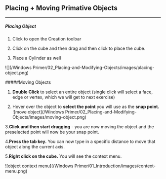 ## Placing + Moving Primative Objects

---
##### Placing Object
1. Click to open the Creation toolbar

2. Click on the cube and then drag and then click to place the cube.

3. Place a Cylinder as well

![](/Windows Primer/02_Placing-and-Modifying-Objects/images/placing-object.png)


#####Moving Objects

1. **Double Click** to select an entire object (single click will select a face, edge or vertex, which we will get to next exercise)

2. Hover over the object to **select the point** you will use as the **snap point.**
![move object](/Windows Primer/02_Placing-and-Modifying-Objects/images/moving-object.png)

3.**Click and then start dragging** - you are now moving the object and the preselected point will now be your snap point.

4.**Press the tab key.** You can now type in a specific distance to move that object along the current axis.

5.**Right click on the cube.** You will see the context menu.

![object context menu](/Windows Primer/01_Introduction/images/context-menu.png)


